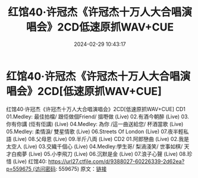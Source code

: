 ﻿---
title: 红馆40·许冠杰《许冠杰十万人大合唱演唱会》2CD低速原抓WAV+CUE
date: 2024-02-29 10:43:17
categories: 古典音乐、新世纪、纯音雅乐
tags: 华语中文
---
# 红馆40·许冠杰《许冠杰十万人大合唱演唱会》2CD[低速原抓WAV+CUE]

红馆40·许冠杰《许冠杰十万人大合唱演唱会》2CD[低速原抓WAV+CUE]
CD1
01.Medley: 最佳拍檔/ 跟佢做個Friend/ 搵嘢做 (Live)
02.有酒今朝醉 (Live)
03.你有你講 (佢有佢講) (Live)
04.Medley: 為你 /這一曲送給您/ 杯酒當歌 (Live)
05.Medley: 柔情淚/ 雙星情歌 (Live)
06.Streets Of London (Live)
07.夜半輕私語 (Live)
08.父母恩 (Live)
09.半斤八両 (Live)
CD2
01.阿郎戀曲 (Live)
02.我是太空人 (Live)
03.交織千個心 (Live)
04.Medley:學生哥/ 梨渦淺笑/ 世事如棋/ 天才白痴夢 (Live)
05.小李飛刀 (Live)
06.沉默是金 (Live)
07.浪子心聲 (Live)
08.珍惜 (Live)
红馆40: https://url27.ctfile.com/d/9388027-60226339-2d62ea?p=559675 (访问密码:
559675)
原文：[链接](https://blog.sina.com.cn/s/blog_1647c7e76010314iw.html)
